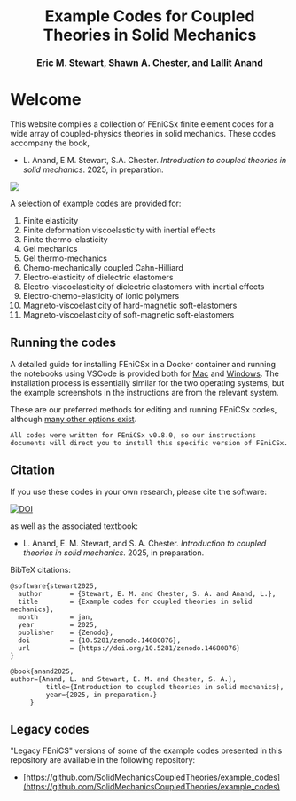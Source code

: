 <h1 style="text-align: center;">  Example Codes for Coupled Theories in Solid Mechanics </h1>
<h3 style="text-align: center;" class="ignore-toc">  Eric M. Stewart, Shawn A. Chester, and Lallit Anand </h3>


# Welcome

This website compiles a collection of FEniCSx finite element codes for a wide array of coupled-physics theories in solid mechanics. These codes accompany the book, 
- L. Anand, E.M. Stewart, S.A. Chester. _Introduction to coupled theories in solid mechanics_. 2025, in preparation.

![](example_animation.gif)


A selection of example codes are provided for: 
1. Finite elasticity
2. Finite deformation viscoelasticity with inertial effects
3. Finite thermo-elasticity
4. Gel mechanics
5. Gel thermo-mechanics
6. Chemo-mechanically coupled Cahn-Hilliard
7. Electro-elasticity of dielectric elastomers
8. Electro-viscoelasticity of dielectric elastomers with inertial effects
9. Electro-chemo-elasticity of ionic polymers
10. Magneto-viscoelasticity of hard-magnetic soft-elastomers
11. Magneto-viscoelasticity of soft-magnetic soft-elastomers



## Running the codes

A detailed guide for installing FEniCSx in a Docker container and running the notebooks using VSCode is provided both for [Mac](https://github.com/ericstewart36/finite_viscoelasticity/blob/main/FEniCSx_v08_Docker_install_mac.pdf) and [Windows](https://github.com/ericstewart36/finite_viscoelasticity/blob/main/FEniCSx_v08_Docker_install_windows.pdf). The installation process is essentially similar for the two operating systems, but the example screenshots in the instructions are from the relevant system.

These are our preferred methods for editing and running FEniCSx codes, although [many other options exist](https://fenicsproject.org/download/). 

```{important}
All codes were written for FEniCSx v0.8.0, so our instructions documents will direct you to install this specific version of FEniCSx.
```

## Citation


If you use these codes in your own research, please cite the software: 

 [![DOI](https://zenodo.org/badge/DOI/10.5281/zenodo.14680876.svg)](https://doi.org/10.5281/zenodo.14680876)

as well as the associated textbook:

- L. Anand, E. M. Stewart, and S. A. Chester. _Introduction to coupled theories in solid mechanics_. 2025, in preparation.


BibTeX citations: 

```
@software{stewart2025,
  author       = {Stewart, E. M. and Chester, S. A. and Anand, L.},
  title        = {Example codes for coupled theories in solid mechanics},
  month        = jan,
  year         = 2025,
  publisher    = {Zenodo},
  doi          = {10.5281/zenodo.14680876},
  url          = {https://doi.org/10.5281/zenodo.14680876}
}

@book{anand2025,
author={Anand, L. and Stewart, E. M. and Chester, S. A.},
         title={Introduction to coupled theories in solid mechanics},
         year={2025, in preparation.}
     }
```

## Legacy codes

"Legacy FEniCS" versions of some of the example codes presented in this repository are available in the following repository:
- [https://github.com/SolidMechanicsCoupledTheories/example_codes](https://github.com/SolidMechanicsCoupledTheories/example_codes)



